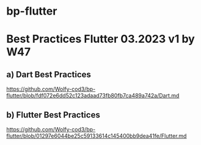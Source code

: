 # bp-flutter

# Best Practices Flutter 03.2023 v1 by W47

##  a) Dart Best Practices

https://github.com/Wolfy-cod3/bp-flutter/blob/fdf072e6dd52c123adaad73fb80fb7ca489a742a/Dart.md

## b) Flutter Best Practices

https://github.com/Wolfy-cod3/bp-flutter/blob/01297e6044be25c59133614c145400bb9dea41fe/Flutter.md
